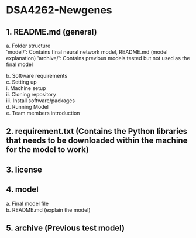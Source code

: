 # DSA4262-Newgenes 
## 1. README.md (general)
  a. Folder structure  
  'model/': Contains final neural network model, README.md (model explanation)
  'archive/': Contains previous models tested but not used as the final model  
  
  b. Software requirements  
  c. Setting up  
    i. Machine setup  
    ii. Cloning repository  
    iii. Install software/packages  
  d. Running Model  
  e. Team members introduction  
## 2. requirement.txt (Contains the Python libraries that needs to be downloaded within the machine for the model to work)
## 3. license
## 4. model
  a. Final model file  
  b. README.md (explain the model)  
## 5. archive (Previous test model)
